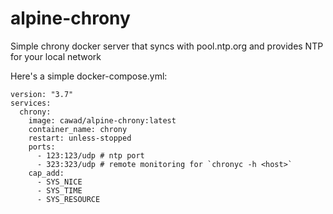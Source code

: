 # alpine-chrony
Simple chrony docker server that syncs with pool.ntp.org and provides NTP for your local network

Here's a simple docker-compose.yml:

```
version: "3.7"
services:
  chrony:
    image: cawad/alpine-chrony:latest
    container_name: chrony
    restart: unless-stopped
    ports:
      - 123:123/udp # ntp port
      - 323:323/udp # remote monitoring for `chronyc -h <host>`
    cap_add:
      - SYS_NICE
      - SYS_TIME
      - SYS_RESOURCE
```
